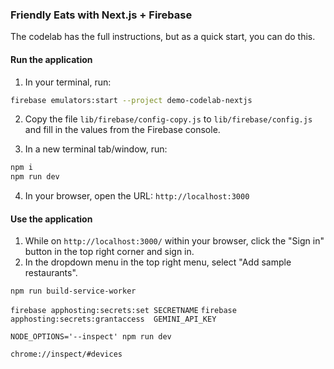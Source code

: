 ### Friendly Eats with Next.js + Firebase

The codelab has the full instructions, but as a quick start, you can do this.

#### Run the application

1. In your terminal, run:

```sh
firebase emulators:start --project demo-codelab-nextjs
```

2. Copy the file `lib/firebase/config-copy.js` to `lib/firebase/config.js` and fill in the values from the Firebase console.

3. In a new terminal tab/window, run:

```sh
npm i
npm run dev
```

4. In your browser, open the URL: `http://localhost:3000`

#### Use the application

1. While on `http://localhost:3000/` within your browser, click the "Sign in" button in the top right corner and sign in.
2. In the dropdown menu in the top right menu, select "Add sample restaurants".

`npm run build-service-worker`

`firebase apphosting:secrets:set SECRETNAME`
`firebase apphosting:secrets:grantaccess  GEMINI_API_KEY`

`NODE_OPTIONS='--inspect' npm run dev`

`chrome://inspect/#devices`

